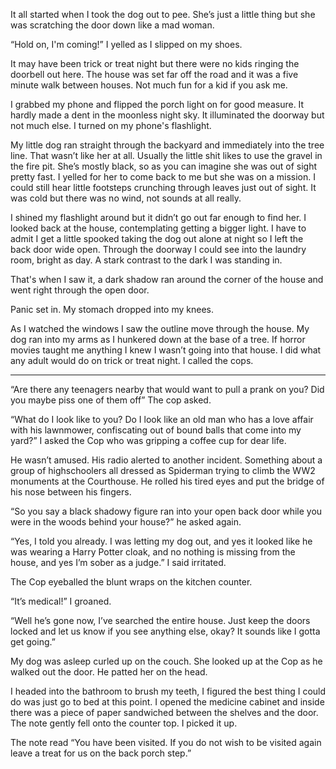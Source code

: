 It all started when I took the dog out to pee. She’s just a little thing but she was scratching the door down like a mad woman. 

“Hold on, I'm coming!” I yelled as I slipped on my shoes.

It may have been trick or treat night but there were no kids ringing the doorbell out here. The house was set far off the road and it was a five minute walk between houses. Not much fun for a kid if you ask me. 

I grabbed my phone and flipped the porch light on for good measure. It hardly made a dent in the moonless night sky. It illuminated the doorway but not much else. I turned on my phone's flashlight. 

My little dog ran straight through the backyard and immediately into the tree line. That wasn’t like her at all. Usually the little shit likes to use the gravel in the fire pit. She’s mostly black, so as you can imagine she was out of sight pretty fast. I yelled for her to come back to me but she was on a mission. I could still hear little footsteps crunching through leaves just out of sight. It was cold but there was no wind, not sounds at all really. 

 I shined my flashlight around but it didn’t go out far enough to find her. I looked back at the house, contemplating getting a bigger light. I have to admit I get a little spooked taking the dog out alone at night so I left the back door wide open. Through the doorway I could see into the laundry room, bright as day. A stark contrast to the dark I was standing in.

That's when I saw it, a dark shadow ran around the corner of the house and went right through the open door.

Panic set in. My stomach dropped into my knees.

As I watched the windows I saw the outline move through the house. My dog ran into my arms as I hunkered down at the base of a tree. If horror movies taught me anything I knew I wasn’t going into that house. I did what any adult would do on trick or treat night. I called the cops.


****** 

“Are there any teenagers nearby that would want to pull a prank on you? Did you maybe piss one of them off” The cop asked.

“What do I look like to you? Do I look like an old man who has a love affair with his lawnmower, confiscating out of bound balls that come into my yard?” I asked the Cop who was gripping a coffee cup for dear life.

He wasn’t amused. His radio alerted to another incident. Something about a group of highschoolers all dressed as Spiderman trying to climb the WW2 monuments at the Courthouse. He rolled his tired eyes and put the bridge of his nose between his fingers.

“So you say a black shadowy figure ran into your open back door while you were in the woods behind your house?” he asked again.

“Yes, I told you already. I was letting my dog out, and yes it looked like he was wearing a Harry Potter cloak, and no nothing is missing from the house, and yes I’m sober as a judge.” I said irritated. 

The Cop eyeballed the blunt wraps on the kitchen counter. 

“It’s medical!” I groaned.

“Well he’s gone now, I’ve searched the entire house. Just keep the doors locked and let us know if you see anything else, okay? It sounds like I gotta get going.” 

My dog was asleep curled up on the couch. She looked up at the Cop as he walked out the door. He patted her on the head.

I headed into the bathroom to brush my teeth, I figured the best thing I could do was just go to bed at this point. I opened the medicine cabinet and inside there was a piece of paper sandwiched between the shelves and the door. The note gently fell onto the counter top. I picked it up.

The note read
“You have been visited. If you do not wish to be visited again leave a treat for us on the back porch step.”